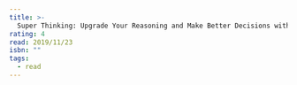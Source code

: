 ```yaml
---
title: >-
  Super Thinking: Upgrade Your Reasoning and Make Better Decisions with Mental Models
rating: 4
read: 2019/11/23
isbn: ""
tags:
  - read
---
```


